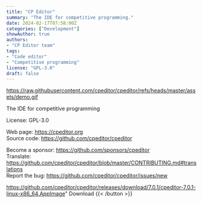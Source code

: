 ```yaml
---
title: "CP Editor"
summary: "The IDE for competitive programming."
date: 2024-02-17T07:58:00Z
categories: ["Development"]
showAuthor: true
authors:
- "CP Editor team"
tags: 
- "Code editor"
- "Competitive programming"
license: "GPL-3.0"
draft: false
---
```


https://raw.githubusercontent.com/cpeditor/cpeditor/refs/heads/master/assets/demo.gif

The IDE for competitive programming

License: GPL-3.0

Web page: <https://cpeditor.org>  
Source code: <https://github.com/cpeditor/cpeditor>

Become a sponsor: <https://github.com/sponsors/cpeditor>  
Translate: <https://github.com/cpeditor/cpeditor/blob/master/CONTRIBUTING.md#translations>  
Report the bug: <https://github.com/cpeditor/cpeditor/issues/new>  

https://github.com/cpeditor/cpeditor/releases/download/7.0.1/cpeditor-7.0.1-linux-x86_64.AppImage" 
Download
{{< /button >}}